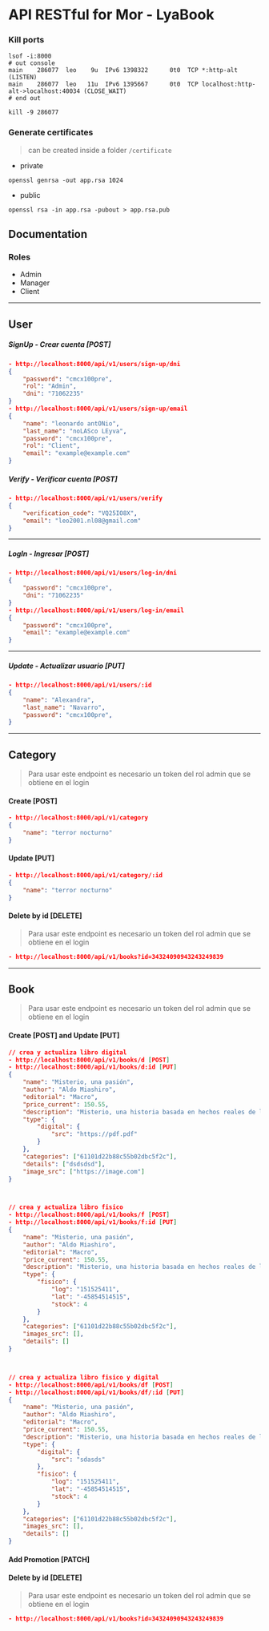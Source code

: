 # API RESTful for Mor - LyaBook
### Kill ports
```shell
lsof -i:8000
# out console
main    286077  leo    9u  IPv6 1398322      0t0  TCP *:http-alt (LISTEN)
main    286077  leo   11u  IPv6 1395667      0t0  TCP localhost:http-alt->localhost:40034 (CLOSE_WAIT)
# end out

kill -9 286077
```
### Generate certificates
> can be created inside a folder ```/certificate```
- private
```shell
openssl genrsa -out app.rsa 1024
```
- public
```shell
openssl rsa -in app.rsa -pubout > app.rsa.pub
```

## Documentation
### Roles
- Admin
- Manager
- Client

---


## User
##### SignUp - Crear cuenta [POST]
```json
- http://localhost:8000/api/v1/users/sign-up/dni
{
    "password": "cmcx100pre",
    "rol": "Admin",
    "dni": "71062235" 
}
- http://localhost:8000/api/v1/users/sign-up/email
{
    "name": "leonardo antONio",
    "last_name": "noLASco LEyva",
    "password": "cmcx100pre",
    "rol": "Client",
    "email": "example@example.com" 
}
```

##### Verify - Verificar cuenta [POST]
```json
- http://localhost:8000/api/v1/users/verify
{
    "verification_code": "VQ25IO8X",
    "email": "leo2001.nl08@gmail.com"
}
```

---
##### LogIn - Ingresar [POST]
```json
- http://localhost:8000/api/v1/users/log-in/dni
{
    "password": "cmcx100pre",
    "dni": "71062235" 
}
- http://localhost:8000/api/v1/users/log-in/email
{
    "password": "cmcx100pre",
    "email": "example@example.com" 
}
```
---
##### Update - Actualizar usuario [PUT]
```json
- http://localhost:8000/api/v1/users/:id 
{
    "name": "Alexandra",
    "last_name": "Navarro",
    "password": "cmcx100pre",
}
```
---

## Category
> Para usar este endpoint es necesario un token del rol admin que se obtiene en el login
#### Create [POST]
```json
- http://localhost:8000/api/v1/category
{
    "name": "terror nocturno"
}
```
#### Update [PUT]
```json
- http://localhost:8000/api/v1/category/:id
{
    "name": "terror nocturno"
}
```

#### Delete by id [DELETE]
> Para usar este endpoint es necesario un token del rol admin que se obtiene en el login
```json
- http://localhost:8000/api/v1/books?id=34324090943243249839
```
---


## Book
> Para usar este endpoint es necesario un token del rol admin que se obtiene en el login
#### Create [POST] and Update [PUT]
```json
// crea y actualiza libro digital 
- http://localhost:8000/api/v1/books/d [POST]
- http://localhost:8000/api/v1/books/d:id [PUT]
{
    "name": "Misterio, una pasión",
    "author": "Aldo Miashiro",
    "editorial": "Macro",
    "price_current": 150.55,
    "description": "Misterio, una historia basada en hechos reales de la creación de la trinchera norte",
    "type": {
        "digital": {
            "src": "https://pdf.pdf"
        }
    },
    "categories": ["61101d22b88c55b02dbc5f2c"],
    "details": ["dsdsdsd"],
    "image_src": ["https://image.com"]
}



// crea y actualiza libro fisico 
- http://localhost:8000/api/v1/books/f [POST]
- http://localhost:8000/api/v1/books/f:id [PUT]
{
    "name": "Misterio, una pasión",
    "author": "Aldo Miashiro",
    "editorial": "Macro",
    "price_current": 150.55,
    "description": "Misterio, una historia basada en hechos reales de la creación de la trinchera norte",
    "type": {
        "fisico": {
            "log": "151525411",
            "lat": "-45854514515",
            "stock": 4
        }
    },
    "categories": ["61101d22b88c55b02dbc5f2c"],
    "images_src": [],
    "details": []
}



// crea y actualiza libro fisico y digital
- http://localhost:8000/api/v1/books/df [POST]
- http://localhost:8000/api/v1/books/df/:id [PUT]
{
    "name": "Misterio, una pasión",
    "author": "Aldo Miashiro",
    "editorial": "Macro",
    "price_current": 150.55,
    "description": "Misterio, una historia basada en hechos reales de la creación de la trinchera norte",
    "type": {
        "digital": {
            "src": "sdasds"
        },
        "fisico": {
            "log": "151525411",
            "lat": "-45854514515",
            "stock": 4
        }
    },
    "categories": ["61101d22b88c55b02dbc5f2c"],
    "images_src": [],
    "details": []
}
```

#### Add Promotion [PATCH]

#### Delete by id [DELETE]
> Para usar este endpoint es necesario un token del rol admin que se obtiene en el login
```json
- http://localhost:8000/api/v1/books?id=34324090943243249839
```